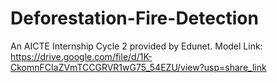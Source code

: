 # Deforestation-Fire-Detection
An AICTE Internship Cycle 2 provided by Edunet.
Model Link: https://drive.google.com/file/d/1K-CkomnFCIaZVmTCCGRVR1wG75_54EZU/view?usp=share_link
